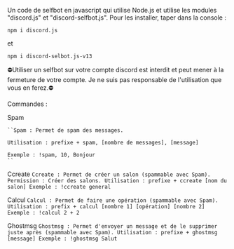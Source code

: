 Un code de selfbot en javascript qui
utilise Node.js et
utilise les modules "discord.js" et "discord-selfbot.js".
Pour les installer, taper dans la console :
```
npm i discord.js
```
et
```
npm i discord-selbot.js-v13
```

⛔Utiliser un selfbot sur votre compte discord est interdit et peut mener à la fermeture de votre compte. Je ne suis pas responsable de l'utilisation que vous en ferez.⛔

Commandes :

  Spam
    
    ``Spam : Permet de spam des messages.
    
    Utilisation : prefixe + spam, [nombre de messages], [message]
    
    Exemple : !spam, 10, Bonjour
    ``
    
  Ccreate
    ``
    Ccreate : Permet de créer un salon (spammable avec Spam).
    Permission : Créer des salons.
    Utilisation : prefixe + ccreate [nom du salon]
    Exemple : !ccreate general
    ``
    
  Calcul
    ``
    Calcul : Permet de faire une opération (spammable avec Spam).
    Utilisation : prefix + calcul [nombre 1] [opération] [nombre 2]
    Exemple : !calcul 2 + 2
    ``
    
  Ghostmsg
    ``
    Ghostmsg : Permet d'envoyer un message et de le supprimer juste après (spammable avec Spam).
    Utilisation : prefixe + ghostmsg [message]
    Exemple : !ghostmsg Salut
    ``
